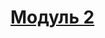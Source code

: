 # [Модуль 2](https://docs.google.com/document/d/1WIL3OwF-Bbo1x1k-WF_5LL4j2crA72uAyXyaoePLWHw/edit?usp=sharing)
